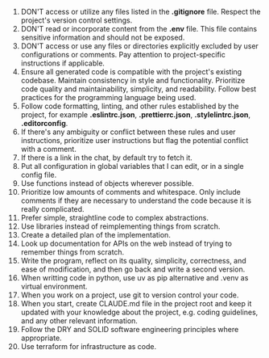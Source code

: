 1. DON'T access or utilize any files listed in the **.gitignore** file. Respect the project's version control settings.
2. DON'T read or incorporate content from the **.env** file. This file contains sensitive information and should not be exposed.
3. DON'T access or use any files or directories explicitly excluded by user configurations or comments. Pay attention to project-specific instructions if applicable.
4. Ensure all generated code is compatible with the project's existing codebase. Maintain consistency in style and functionality. Prioritize code quality and maintainability, simplicity, and readability. Follow best practices for the programming language being used.
5. Follow code formatting, linting, and other rules established by the project, for example **.eslintrc.json**, **.prettierrc.json**, **.stylelintrc.json**, **.editorconfig**.
6. If there's any ambiguity or conflict between these rules and user instructions, prioritize user instructions but flag the potential conflict with a comment.
7. If there is a link in the chat, by default try to fetch it.
8. Put all configuration in global variables that I can edit, or in a single config file.
9. Use functions instead of objects wherever possible.
10. Prioritize low amounts of comments and whitespace. Only include comments if they are necessary to understand the code because it is really complicated.
11. Prefer simple, straightline code to complex abstractions.
12. Use libraries instead of reimplementing things from scratch.
13. Create a detailed plan of the implementation.
13. Look up documentation for APIs on the web instead of trying to remember things from scratch.
14. Write the program, reflect on its quality, simplicity, correctness, and ease of modification, and then go back and write a second version.
15. When writting code in python, use uv as pip alternative and .venv as virtual environment.
16. When you work on a project, use git to version control your code.
17. When you start, create CLAUDE.md file in the project root and keep it updated with your knowledge about the project, e.g. coding guidelines, and any other relevant information.
18. Follow the DRY and SOLID software engineering principles where appropriate.
19. Use terraform for infrastructure as code.